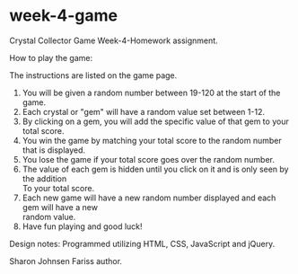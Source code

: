 # week-4-game
Crystal Collector Game Week-4-Homework assignment.

How to play the game:

The instructions are listed on the game page.

1.  You will be given a random number between 19-120 at the start of the game.
2.  Each crystal or "gem" will have a random value set between 1-12.
3.  By clicking on a gem, you will add the specific value of that gem to your total score.
4.  You win the game by matching your total score to the random number that is displayed.
5.  You lose the game if your total score goes over the random number.
6.  The value of each gem is hidden until you click on it and is only seen by the addition    
    To your total score.
7.  Each new game will have a new random number displayed and each gem will have a new         
    random value.
8.  Have fun playing and good luck!


Design notes:  Programmed utilizing HTML, CSS, JavaScript and jQuery.

Sharon Johnsen Fariss author.